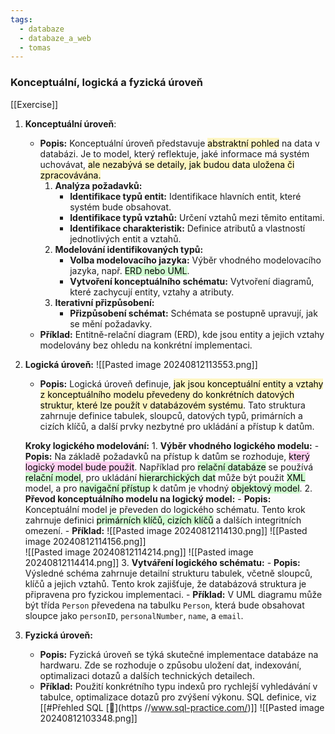 ```yaml
---
tags:
  - databaze
  - databaze_a_web
  - tomas
---
```

### Konceptuální, logická a fyzická úroveň
[[Exercise]]
1. **Konceptuální úroveň**:
	- **Popis:** Konceptuální úroveň představuje <mark style="background: #FFF3A3A6;">abstraktní pohled</mark> na data v databázi. Je to model, který reflektuje, jaké informace má systém uchovávat, <mark style="background: #FFF3A3A6;">ale nezabývá se detaily, jak budou data uložena či zpracovávána.</mark>
		1. **Analýza požadavků:**
	        - **Identifikace typů entit:** Identifikace hlavních entit, které systém bude obsahovat.
	        - **Identifikace typů vztahů:** Určení vztahů mezi těmito entitami.
	        - **Identifikace charakteristik:** Definice atributů a vlastností jednotlivých entit a vztahů.
		2. **Modelování identifikovaných typů:**
	        - **Volba modelovacího jazyka:** Výběr vhodného modelovacího jazyka, např. <mark style="background: #BBFABBA6;">ERD nebo UML</mark>.
	        - **Vytvoření konceptuálního schématu:** Vytvoření diagramů, které zachycují entity, vztahy a atributy.
	    3. **Iterativní přizpůsobení:**
	        - **Přizpůsobení schémat:** Schémata se postupně upravují, jak se mění požadavky.
	- **Příklad:** Entitně-relační diagram (ERD), kde jsou entity a jejich vztahy modelovány bez ohledu na konkrétní implementaci.
2. **Logická úroveň:**
	![[Pasted image 20240812113553.png]]
   - **Popis:** Logická úroveň definuje, <mark style="background: #FFF3A3A6;">jak jsou konceptuální entity a vztahy z konceptuálního modelu převedeny do konkrétních datových struktur, které lze použít v databázovém systému</mark>. Tato struktura zahrnuje definice tabulek, sloupců, datových typů, primárních a cizích klíčů, a další prvky nezbytné pro ukládání a přístup k datům.

   **Kroky logického modelování:**
	   1. **Výběr vhodného logického modelu:**
	      - **Popis:** Na základě požadavků na přístup k datům se rozhoduje, <mark style="background: #FFB8EBA6;">který logický model bude použit</mark>. Například pro <mark style="background: #BBFABBA6;">relační databáze</mark> se používá <mark style="background: #BBFABBA6;">relační model</mark>, pro ukládání <mark style="background: #BBFABBA6;">hierarchických dat</mark> může být použit <mark style="background: #BBFABBA6;">XML</mark> model, a pro <mark style="background: #BBFABBA6;">navigační přístup</mark> k datům je vhodný <mark style="background: #BBFABBA6;">objektový model</mark>.
	   2. **Převod konceptuálního modelu na logický model:**
	      - **Popis:** Konceptuální model je převeden do logického schématu. Tento krok zahrnuje definici <mark style="background: #BBFABBA6;">primárních klíčů, cizích klíčů</mark> a dalších integritních omezení.
	      - **Příklad:** 
		  ![[Pasted image 20240812114130.png]]
		![[Pasted image 20240812114156.png]]   
		![[Pasted image 20240812114214.png]]
		   ![[Pasted image 20240812114414.png]]
	   3. **Vytváření logického schématu:**
	      - **Popis:** Výsledné schéma zahrnuje detailní strukturu tabulek, včetně sloupců, klíčů a jejich vztahů. Tento krok zajišťuje, že databázová struktura je připravena pro fyzickou implementaci.
	      - **Příklad:** V UML diagramu může být třída `Person` převedena na tabulku `Person`, která bude obsahovat sloupce jako `personID`, `personalNumber`, `name`, a `email`.

3. **Fyzická úroveň:**
   - **Popis:** Fyzická úroveň se týká skutečné implementace databáze na hardwaru. Zde se rozhoduje o způsobu uložení dat, indexování, optimalizaci dotazů a dalších technických detailech.
   - **Příklad:** Použití konkrétního typu indexů pro rychlejší vyhledávání v tabulce, optimalizace dotazů pro zvýšení výkonu. SQL definice, viz [[#Přehled SQL [🔗](https //www.sql-practice.com/)]]
![[Pasted image 20240812103348.png]]
